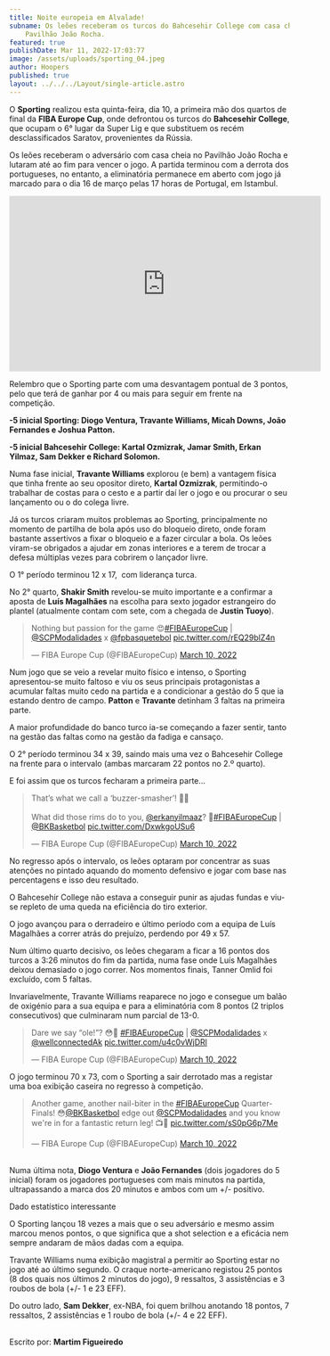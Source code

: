 ```yaml
---
title: Noite europeia em Alvalade!
subname: Os leões receberam os turcos do Bahcesehir College com casa cheia no
    Pavilhão João Rocha.
featured: true
publishDate: Mar 11, 2022-17:03:77
image: /assets/uploads/sporting_04.jpeg
author: Hoopers
published: true
layout: ../../../Layout/single-article.astro
---
```


O **Sporting** realizou esta quinta-feira, dia 10, a primeira mão dos quartos de final da **FIBA Europe Cup**, onde defrontou os turcos do **Bahcesehir College**, que ocupam o 6° lugar da Super Lig e que substituem os recém desclassificados Saratov, provenientes da Rússia.

Os leões receberam o adversário com casa cheia no Pavilhão João Rocha e lutaram até ao fim para vencer o jogo. A partida terminou com a derrota dos portugueses, no entanto, a eliminatória permanece em aberto com jogo já marcado para o dia 16 de março pelas 17 horas de Portugal, em Istambul.

<iframe width="560" height="315" src="https://www.youtube.com/embed/Gcy85ePp31s" title="YouTube video player" frameborder="0" allow="accelerometer; autoplay; clipboard-write; encrypted-media; gyroscope; picture-in-picture" allowfullscreen></iframe>

Relembro que o Sporting parte com uma desvantagem pontual de 3 pontos, pelo que terá de ganhar por 4 ou mais para seguir em frente na competição.

**\-5 inicial Sporting: Diogo Ventura, Travante Williams, Micah Downs, João Fernandes e Joshua Patton.**

**\-5 inicial Bahcesehir College: Kartal Ozmizrak, Jamar Smith, Erkan Yilmaz, Sam Dekker e Richard Solomon.**

Numa fase inicial, **Travante Williams** explorou (e bem) a vantagem física que tinha frente ao seu opositor direto, **Kartal Ozmizrak**, permitindo-o trabalhar de costas para o cesto e a partir daí ler o jogo e ou procurar o seu lançamento ou o do colega livre.

Já os turcos criaram muitos problemas ao Sporting, principalmente no momento de partilha de bola após uso do bloqueio direto, onde foram bastante assertivos a fixar o bloqueio e a fazer circular a bola. Os leões viram-se obrigados a ajudar em zonas interiores e a terem de trocar a defesa múltiplas vezes para cobrirem o lançador livre.

O 1° período terminou 12 x 17,  com liderança turca.

No 2° quarto, **Shakir Smith** revelou-se muito importante e a confirmar a aposta de **Luís Magalhães** na escolha para sexto jogador estrangeiro do plantel (atualmente contam com sete, com a chegada de **Justin Tuoyo**).

<blockquote class="twitter-tweet"><p lang="en" dir="ltr">Nothing but passion for the game 😍<a href="https://twitter.com/hashtag/FIBAEuropeCup?src=hash&amp;ref_src=twsrc%5Etfw">#FIBAEuropeCup</a> | <a href="https://twitter.com/SCPModalidades?ref_src=twsrc%5Etfw">@SCPModalidades</a> x <a href="https://twitter.com/fpbasquetebol?ref_src=twsrc%5Etfw">@fpbasquetebol</a> <a href="https://t.co/rEQ29blZ4n">pic.twitter.com/rEQ29blZ4n</a></p>&mdash; FIBA Europe Cup (@FIBAEuropeCup) <a href="https://twitter.com/FIBAEuropeCup/status/1502042225504669704?ref_src=twsrc%5Etfw">March 10, 2022</a></blockquote>

Num jogo que se veio a revelar muito físico e intenso, o Sporting apresentou-se muito faltoso e viu os seus principais protagonistas a acumular faltas muito cedo na partida e a condicionar a gestão do 5 que ia estando dentro de campo. **Patton** e **Travante** detinham 3 faltas na primeira parte.

A maior profundidade do banco turco ia-se começando a fazer sentir, tanto na gestão das faltas como na gestão da fadiga e cansaço.

O 2° período terminou 34 x 39, saindo mais uma vez o Bahcesehir College na frente para o intervalo (ambas marcaram 22 pontos no 2.º quarto).

E foi assim que os turcos fecharam a primeira parte…

<blockquote class="twitter-tweet"><p lang="en" dir="ltr">That’s what we call a ‘buzzer-smasher’! 🚨😳<br><br>What did those rims do to you, <a href="https://twitter.com/erkanyilmaaz?ref_src=twsrc%5Etfw">@erkanyilmaaz</a>? 😤<a href="https://twitter.com/hashtag/FIBAEuropeCup?src=hash&amp;ref_src=twsrc%5Etfw">#FIBAEuropeCup</a> | <a href="https://twitter.com/BKBasketbol?ref_src=twsrc%5Etfw">@BKBasketbol</a> <a href="https://t.co/DxwkgoUSu6">pic.twitter.com/DxwkgoUSu6</a></p>&mdash; FIBA Europe Cup (@FIBAEuropeCup) <a href="https://twitter.com/FIBAEuropeCup/status/1502039295716114432?ref_src=twsrc%5Etfw">March 10, 2022</a></blockquote>

No regresso após o intervalo, os leões optaram por concentrar as suas atenções no pintado aquando do momento defensivo e jogar com base nas percentagens e isso deu resultado.

O Bahcesehir College não estava a conseguir punir as ajudas fundas e viu-se repleto de uma queda na eficiência do tiro exterior.

O jogo avançou para o derradeiro e último período com a equipa de Luís Magalhães a correr atrás do prejuízo, perdendo por 49 x 57.

Num último quarto decisivo, os leões chegaram a ficar a 16 pontos dos turcos a 3:26 minutos do fim da partida, numa fase onde Luís Magalhães deixou demasiado o jogo correr. Nos momentos finais, Tanner Omlid foi excluído, com 5 faltas.

Invariavelmente, Travante Williams reaparece no jogo e consegue um balão de oxigénio para a sua equipa e para a eliminatória com 8 pontos (2 triplos consecutivos) que culminaram num parcial de 13-0.

<blockquote class="twitter-tweet"><p lang="en" dir="ltr">Dare we say “ole!”? 😳🥵 <a href="https://twitter.com/hashtag/FIBAEuropeCup?src=hash&amp;ref_src=twsrc%5Etfw">#FIBAEuropeCup</a> | <a href="https://twitter.com/SCPModalidades?ref_src=twsrc%5Etfw">@SCPModalidades</a> x <a href="https://twitter.com/wellconnectedAk?ref_src=twsrc%5Etfw">@wellconnectedAk</a> <a href="https://t.co/u4c0vWjDRl">pic.twitter.com/u4c0vWjDRl</a></p>&mdash; FIBA Europe Cup (@FIBAEuropeCup) <a href="https://twitter.com/FIBAEuropeCup/status/1502046983414067202?ref_src=twsrc%5Etfw">March 10, 2022</a></blockquote>

O jogo terminou 70 x 73, com o Sporting a sair derrotado mas a registar uma boa exibição caseira no regresso à competição.

<blockquote class="twitter-tweet"><p lang="en" dir="ltr">Another game, another nail-biter in the <a href="https://twitter.com/hashtag/FIBAEuropeCup?src=hash&amp;ref_src=twsrc%5Etfw">#FIBAEuropeCup</a> Quarter-Finals! 😳<a href="https://twitter.com/BKBasketbol?ref_src=twsrc%5Etfw">@BKBasketbol</a> edge out <a href="https://twitter.com/SCPModalidades?ref_src=twsrc%5Etfw">@SCPModalidades</a> and you know we&#39;re in for a fantastic return leg! 📺👀 <a href="https://t.co/sS0pG6p7Me">pic.twitter.com/sS0pG6p7Me</a></p>&mdash; FIBA Europe Cup (@FIBAEuropeCup) <a href="https://twitter.com/FIBAEuropeCup/status/1502048979151953920?ref_src=twsrc%5Etfw">March 10, 2022</a></blockquote>

\
Numa última nota, **Diogo Ventura** e **João Fernandes** (dois jogadores do 5 inicial) foram os jogadores portugueses com mais minutos na partida, ultrapassando a marca dos 20 minutos e ambos com um +/- positivo.

Dado estatístico interessante

O Sporting lançou 18 vezes a mais que o seu adversário e mesmo assim marcou menos pontos, o que significa que a shot selection e a eficácia nem sempre andaram de mãos dadas com a equipa.

Travante Williams numa exibição magistral a permitir ao Sporting estar no jogo até ao último segundo. O craque norte-americano registou 25 pontos (8 dos quais nos últimos 2 minutos do jogo), 9 ressaltos, 3 assistências e 3 roubos de bola (+/- 1 e 23 EFF).

Do outro lado, **Sam Dekker**, ex-NBA, foi quem brilhou anotando 18 pontos, 7 ressaltos, 2 assistências e 1 roubo de bola (+/- 4 e 22 EFF).

<script async src="https://platform.twitter.com/widgets.js" charset="utf-8"></script>

\
Escrito por: **Martim Figueiredo**
